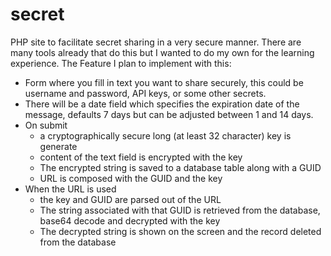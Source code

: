 # secret
PHP site to facilitate secret sharing in a very secure manner. There are many tools already that do this but I wanted to do my own for the learning experience.
The Feature I plan to implement with this:
- Form where you fill in text you want to share securely, this could be username and password, API keys, or some other secrets.
- There will be a date field which specifies the expiration date of the message, defaults 7 days but can be adjusted between 1 and 14 days. 
- On submit 
  - a cryptographically secure long (at least 32 character) key is generate
  - content of the text field is encrypted with the key
  - The encrypted string is saved to a database table along with a GUID 
  - URL is composed with the GUID and the key
- When the URL is used
  - the key and GUID are parsed out of the URL
  - The string associated with that GUID is retrieved from the database, base64 decode and decrypted with the key
  - The decrypted string is shown on the screen and the record deleted from the database
